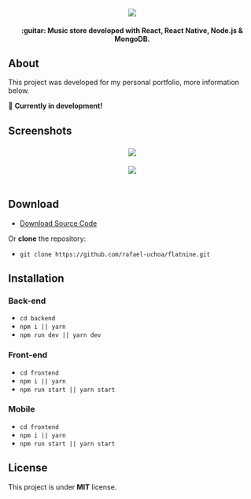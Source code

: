 <div align="center">
  <br>
  <img src="https://i.imgur.com/OUmfXol.png">
  <br>
</div>

<h4 align="center">:guitar: Music store developed with React, React Native, Node.js & MongoDB.</h4>

## About

This project was developed for my personal portfolio, more information below.

:wrench: **Currently in development!**

## Screenshots

<h3 align="center">
  <img src="https://i.imgur.com/gDRhKbt.png">
  <br>
  <br>
  <img src="https://imgur.com/x5obS6V.png">
  <br>
  <br>
</h3>

## Download

- [Download Source Code](https://github.com/BayatGames/RedRunner/archive/master.zip)

Or **clone** the repository:

- `git clone https://github.com/rafael-uchoa/flatnine.git`

## Installation

### Back-end

- `cd backend`
- `npm i || yarn`
- `npm run dev || yarn dev`

### Front-end

- `cd frontend`
- `npm i || yarn`
- `npm run start || yarn start`

### Mobile

- `cd frontend`
- `npm i || yarn`
- `npm run start || yarn start`

## License

This project is under **MIT** license.
